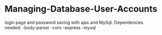 # Managing-Database-User-Accounts
login page and password saving with ajax and MySql.
Dependencies needed:
-body-parser
-cors
-express
-mysql
